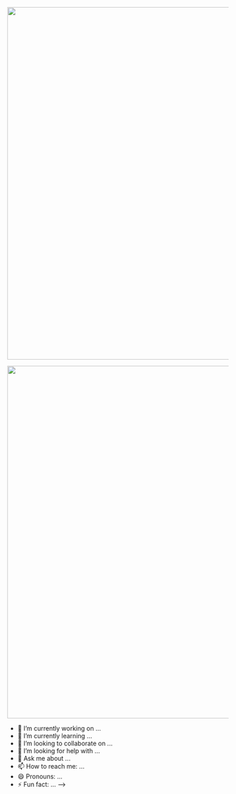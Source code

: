 <p align="center">
<img src="https://media1.giphy.com/media/go3X4svFhKdzi/giphy.gif?cid=ecf05e47vzs9zh71313ze3xsh9k8bjb05vtj5wqjjfo4kjmu&rid=giphy.gif&ct=g" width = "800" />
</p>
<img src="https://www.reddit.com/r/animegifs/comments/6lksif/arararagi_dancing/" width = "800" />

- 🔭 I’m currently working on ...
- 🌱 I’m currently learning ...
- 👯 I’m looking to collaborate on ...
- 🤔 I’m looking for help with ...
- 💬 Ask me about ...
- 📫 How to reach me: ...
- 😄 Pronouns: ...
- ⚡ Fun fact: ...
-->
